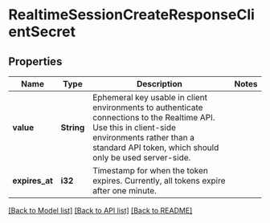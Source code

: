 # RealtimeSessionCreateResponseClientSecret

## Properties

Name | Type | Description | Notes
------------ | ------------- | ------------- | -------------
**value** | **String** | Ephemeral key usable in client environments to authenticate connections to the Realtime API. Use this in client-side environments rather than a standard API token, which should only be used server-side.  | 
**expires_at** | **i32** | Timestamp for when the token expires. Currently, all tokens expire after one minute.  | 

[[Back to Model list]](../README.md#documentation-for-models) [[Back to API list]](../README.md#documentation-for-api-endpoints) [[Back to README]](../README.md)


